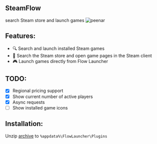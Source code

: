 ## SteamFlow
search Steam store and launch games
![peenar](https://media.discordapp.net/attachments/879363843673960518/1387212922744340623/peenar2.png?ex=685c8635&is=685b34b5&hm=a0c5593e2141eac066566b876c5b38cf22f8669b9b83c9aaa37e44d7f630ce83&=&format=webp&quality=lossless)

## Features:
- 🔍 Search and launch installed Steam games
- 🛒 Search the Steam store and open game pages in the Steam client
- 🎮 Launch games directly from Flow Launcher

## TODO:
- [x] Regional pricing support
- [x] Show current number of active players
- [x] Async requests
- [ ] Show installed game icons

## Installation:
Unzip [archive](https://github.com/keekyslusus/SteamFlow/releases/latest) to `%appdata%\FlowLauncher\Plugins`
